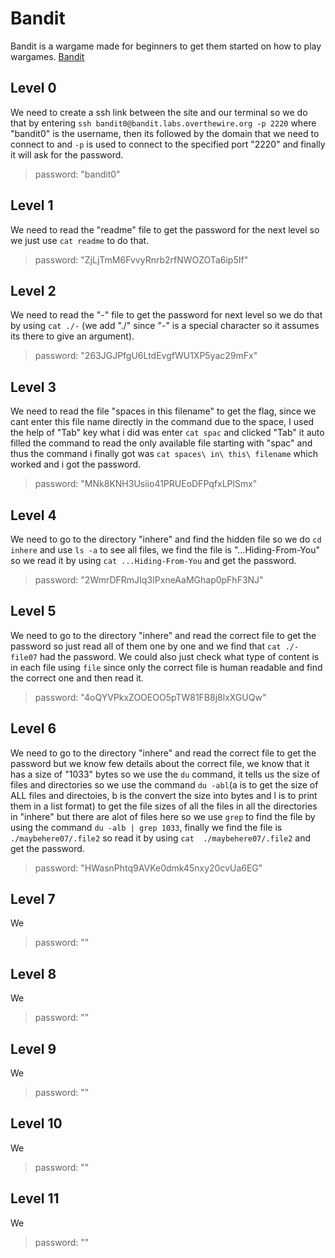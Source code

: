 # Bandit
Bandit is a wargame made for beginners to get them started on how to play wargames. [Bandit](https://overthewire.org/wargames/bandit/)

## Level 0
We need to create a ssh link between the site and our terminal so we do that by entering `ssh bandit0@bandit.labs.overthewire.org -p 2220` where "bandit0" is the username, then its followed by the domain that we need to connect to and `-p` is used to connect to the specified port "2220" and finally it will ask for the password. 
> password: "bandit0" 

## Level 1
We need to read the "readme" file to get the password for the next level so we just use `cat readme` to do that. 
> password: "ZjLjTmM6FvvyRnrb2rfNWOZOTa6ip5If"

## Level 2
We need to read the "-" file to get the password for next level so we do that by using `cat ./-` (we add "./" since "-" is a special character so it assumes its there to give an argument). 
> password: "263JGJPfgU6LtdEvgfWU1XP5yac29mFx"

## Level 3
We need to read the file "spaces in this filename" to get the flag, since we cant enter this file name directly in the command due to the space, I used the help of "Tab" key what i did was enter `cat spac` and clicked "Tab" it auto filled the command to read the only available file starting with "spac" and thus the command i finally got was `cat spaces\ in\ this\ filename` which worked and i got the password.
> password: "MNk8KNH3Usiio41PRUEoDFPqfxLPlSmx"

## Level 4
We need to go to the directory "inhere" and find the hidden file so we do `cd inhere` and use `ls -a` to see all files, we find the file is "...Hiding-From-You" so we read it by using `cat ...Hiding-From-You` and get the password.
> password: "2WmrDFRmJIq3IPxneAaMGhap0pFhF3NJ"

## Level 5
We need to go to the directory "inhere" and read the correct file to get the password so just read all of them one by one and we find that `cat ./-file07` had the password. We could also just check what type of content is in each file using `file` since only the correct file is human readable and find the correct one and then read it.
> password: "4oQYVPkxZOOEOO5pTW81FB8j8lxXGUQw"

## Level 6
We need to go to the directory "inhere" and read the correct file to get the password but we know few details about the correct file, we know that it has a size of "1033" bytes so we use the `du` command, it tells us the size of files and directories so we use the command `du -abl`(a is to get the size of ALL files and directoies, b is the convert the size into bytes and l is to print them in a list format) to get the file sizes of all the files in all the directories in "inhere" but there are alot of files here so we use `grep` to find the file by using the command `du -alb | grep 1033`, finally we find the file is `./maybehere07/.file2` so read it by using `cat  ./maybehere07/.file2` and get the password. 
> password: "HWasnPhtq9AVKe0dmk45nxy20cvUa6EG"

## Level 7
We 
> password: ""

## Level 8
We 
> password: ""

## Level 9
We 
> password: ""

## Level 10
We 
> password: ""

## Level 11
We 
> password: ""
